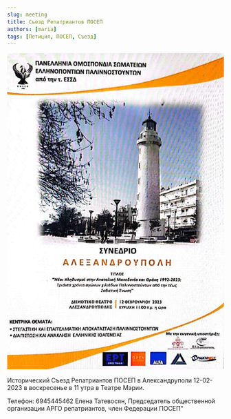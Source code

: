 ```yaml
---
slug: meeting
title: Съезд Репатриантов ПОСЕП
authors: [maria]
tags: [Петиция, ПОСЕП, Съезд]
---
```


![Афина](/img/poster.jpeg)

Исторический Съезд Репатриантов ПОСЕП в Александруполи 12-02-2023 в воскресенье в 11 утра в Театре Мэрии. 

Телефон:
6945445462
Елена Татевосян,
Председатель общественной организации АРГО репатриантов, член Федерации ПОСЕП"